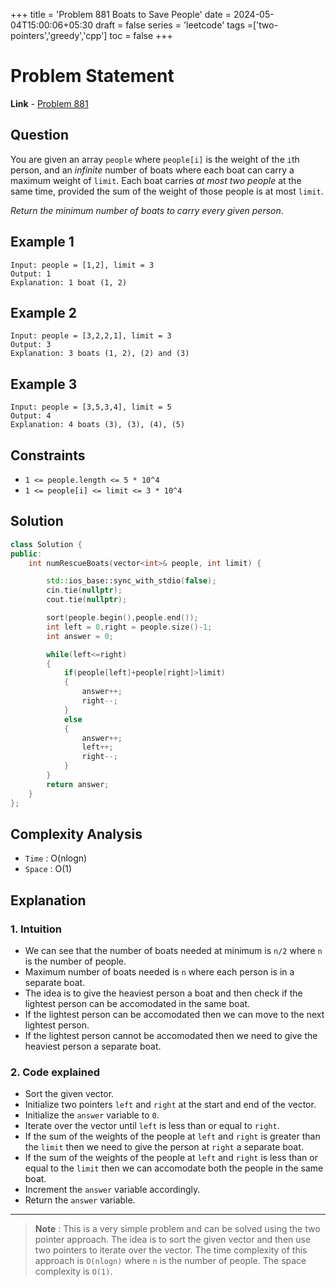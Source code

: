 +++
title = 'Problem 881 Boats to Save People'
date = 2024-05-04T15:00:06+05:30
draft = false
series = 'leetcode'
tags =['two-pointers','greedy','cpp']
toc = false
+++

# Problem Statement

**Link** - [Problem 881](https://leetcode.com/problems/boats-to-save-people/description/)

## Question

You are given an array `people` where `people[i]` is the weight of the `i`th person, and an _infinite_ number of boats where each boat can carry a maximum weight of `limit`. Each boat carries _at most two people_ at the same time, provided the sum of the weight of those people is at most `limit`.

_Return the minimum number of boats to carry every given person_.

## Example 1

```text
Input: people = [1,2], limit = 3
Output: 1
Explanation: 1 boat (1, 2)
```

## Example 2

```text
Input: people = [3,2,2,1], limit = 3
Output: 3
Explanation: 3 boats (1, 2), (2) and (3)
```

## Example 3

```text
Input: people = [3,5,3,4], limit = 5
Output: 4
Explanation: 4 boats (3), (3), (4), (5)
```

## Constraints

- `1 <= people.length <= 5 * 10^4`
- `1 <= people[i] <= limit <= 3 * 10^4`

## Solution

```cpp
class Solution {
public:
    int numRescueBoats(vector<int>& people, int limit) {

        std::ios_base::sync_with_stdio(false);
        cin.tie(nullptr);
        cout.tie(nullptr);

        sort(people.begin(),people.end());
        int left = 0,right = people.size()-1;
        int answer = 0;

        while(left<=right)
        {
            if(people[left]+people[right]>limit)
            {
                answer++;
                right--;
            }
            else
            {
                answer++;
                left++;
                right--;
            }
        }
        return answer;
    }
};
```

## Complexity Analysis

- `Time` : O(nlogn)
- `Space` : O(1)

## Explanation

### 1. Intuition

- We can see that the number of boats needed at minimum is `n/2` where `n` is the number of people.
- Maximum number of boats needed is `n` where each person is in a separate boat.
- The idea is to give the heaviest person a boat and then check if the lightest person can be accomodated in the same boat.
- If the lightest person can be accomodated then we can move to the next lightest person.
- If the lightest person cannot be accomodated then we need to give the heaviest person a separate boat.

### 2. Code explained

- Sort the given vector.
- Initialize two pointers `left` and `right` at the start and end of the vector.
- Initialize the `answer` variable to `0`.
- Iterate over the vector until `left` is less than or equal to `right`.
- If the sum of the weights of the people at `left` and `right` is greater than the `limit` then we need to give the person at `right` a separate boat.
- If the sum of the weights of the people at `left` and `right` is less than or equal to the `limit` then we can accomodate both the people in the same boat.
- Increment the `answer` variable accordingly.
- Return the `answer` variable.

---

> **Note** : This is a very simple problem and can be solved using the two pointer approach. The idea is to sort the given vector and then use two pointers to iterate over the vector. The time complexity of this approach is `O(nlogn)` where `n` is the number of people. The space complexity is `O(1)`.
